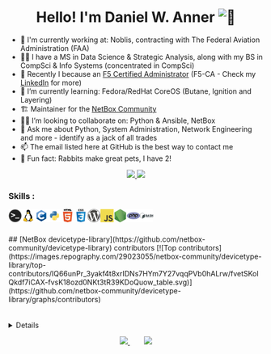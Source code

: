 <h1 align="center">Hello! I'm Daniel W. Anner <img src="https://github-production-user-asset-6210df.s3.amazonaws.com/24524555/238178097-766d336d-b87d-44ba-807c-c51de2bc6b4d.gif" width="28px" alt="👋"></h1>

- 💼 I'm currently working at: Noblis, contracting with The Federal Aviation Administration (FAA)
- 👨‍🎓 I have a MS in Data Science & Strategic Analysis, along with my BS in CompSci & Info Systems (concentrated in CompSci)
- 📜 Recently I because an [F5 Certified Administrator](https://education.f5.com/hc/en-us/articles/4403998031643-Application-Delivery-Fundamentals-101-) (F5-CA - Check my [LinkedIn](https://www.linkedin.com/in/danner26/details/certifications/) for more)
- 🌱 I’m currently learning: Fedora/RedHat CoreOS (Butane, Ignition and Layering)
- 🏗️ Maintainer for the [NetBox Community](https://github.com/netbox-community)
- 🤝🏼 I’m looking to collaborate on: Python & Ansible, NetBox
- 💬 Ask me about Python, System Administration, Network Engineering and more - identify as a jack of all trades
- 📫 The email listed here at GitHub is the best way to contact me
- 🐰 Fun fact: Rabbits make great pets, I have 2!

<p align="center">
  <a href="https://github.com/danner26">
    <img src="https://github-readme-stats.vercel.app/api?username=danner26&count_private=true&show_icons=true&title_color=2BFFF1&icon_color=2BFFF1&text_color=ffffff&bg_color=000000" />
  </a>
  <a href="https://github.com/danner26">
    <img src="https://github-readme-stats.vercel.app/api/top-langs/?username=danner26&layout=compact&title_color=2BFFF1&icon_color=2BFFF1&text_color=ffffff&bg_color=000000" />
  </a>
</p>

### Skills : <br/>

<img align="left" alt="Terminal" width="26px" src="https://raw.githubusercontent.com/github/explore/80688e429a7d4ef2fca1e82350fe8e3517d3494d/topics/terminal/terminal.png" />
<img align="left" alt="Linux" width="26px" src="https://raw.githubusercontent.com/github/explore/80688e429a7d4ef2fca1e82350fe8e3517d3494d/topics/linux/linux.png"/>
<img align="left" alt="c" width="26px" src="https://raw.githubusercontent.com/github/explore/80688e429a7d4ef2fca1e82350fe8e3517d3494d/topics/c/c.png" />
<img align="left" alt="Python" width="26px" src="https://raw.githubusercontent.com/github/explore/80688e429a7d4ef2fca1e82350fe8e3517d3494d/topics/python/python.png" />
<img align="left" alt="HTML5" width="26px" src="https://raw.githubusercontent.com/github/explore/80688e429a7d4ef2fca1e82350fe8e3517d3494d/topics/html/html.png" />
<img align="left" alt="CSS3" width="26px" src="https://raw.githubusercontent.com/github/explore/80688e429a7d4ef2fca1e82350fe8e3517d3494d/topics/css/css.png" />
<img align="left" alt="wordpresws" width="26px" src="https://raw.githubusercontent.com/github/explore/80688e429a7d4ef2fca1e82350fe8e3517d3494d/topics/wordpress/wordpress.png" />
<img align="left" alt="JavaScript" width="26px" src="https://raw.githubusercontent.com/github/explore/80688e429a7d4ef2fca1e82350fe8e3517d3494d/topics/javascript/javascript.png" />
<img align="left" alt="Node.js" width="26px" src="https://raw.githubusercontent.com/github/explore/80688e429a7d4ef2fca1e82350fe8e3517d3494d/topics/nodejs/nodejs.png" />
<img align="left" alt="php" width="26px" src="https://raw.githubusercontent.com/github/explore/ccc16358ac4530c6a69b1b80c7223cd2744dea83/topics/php/php.png" />
<img align="left" alt="bash" width="26px" src="https://raw.githubusercontent.com/github/explore/80688e429a7d4ef2fca1e82350fe8e3517d3494d/topics/bash/bash.png" />


<br/>
<br/>
<br/>
## [NetBox devicetype-library](https://github.com/netbox-community/devicetype-library) contributors
[![Top contributors](https://images.repography.com/29023055/netbox-community/devicetype-library/top-contributors/IQ66unPr_3yakf4t8xrIDNs7HYm7Y27vqqPVb0hALrw/fvetSKolQkdf7iCAX-fvsK18ozd0NKt3tR39KDoQuow_table.svg)](https://github.com/netbox-community/devicetype-library/graphs/contributors)


<br/>
<br/>
<br/>
<details>
  <p align="center">
    <a href="https://github.com/danner26">
      <img src="http://github-profile-summary-cards.vercel.app/api/cards/profile-details?username=danner26&theme=transparent" />
    </a><br/>
    <a href="https://github.com/danner26">
      <img src="https://github-readme-streak-stats.herokuapp.com/?user=danner26&hide_border=true&card_width=338&theme=transparent" />
    </a>
    <a href="https://github.com/danner26">
      <img src="http://github-profile-summary-cards.vercel.app/api/cards/stats?username=danner26&theme=transparent" />
    </a><br/>
    <a href="https://github.com/danner26">
      <img src="https://github-readme-stats.vercel.app/api/top-langs/?username=danner26&theme=transparent&langs_count=10&hide=jupyter%20notebook,makefile,batchfile,css,html,r,scss" />
    </a>
  </p>
</details>

<p align="center">
  <a href="https://github.com/danner26">
    <img src="https://komarev.com/ghpvc/?username=danner26&color=yellow&style=for-the-badge" />
  </a>
  <a href="https://www.linkedin.com/in/danner26/" style="margin-left: 2em;">
    <img src="https://github.com/gauravghongde/social-icons/blob/master/PNG/Color/LinkedIN.png?raw=true" style="width: 2em;" />
  </a>
</p>
